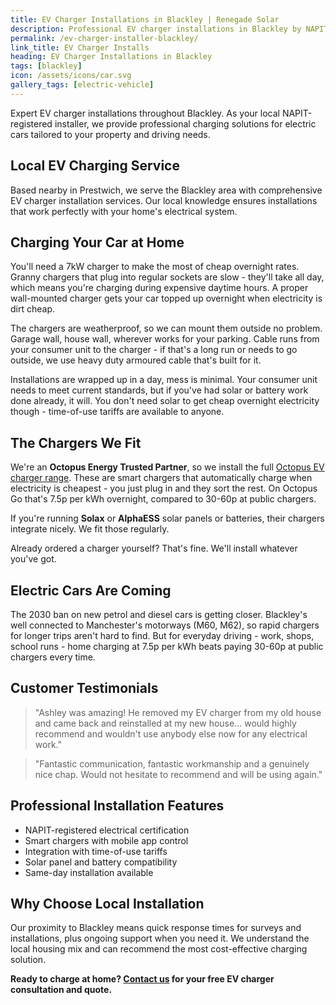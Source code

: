 ```yaml
---
title: EV Charger Installations in Blackley | Renegade Solar
description: Professional EV charger installations in Blackley by NAPIT-registered electrician. Smart charging solutions with solar integration available.
permalink: /ev-charger-installer-blackley/
link_title: EV Charger Installs
heading: EV Charger Installations in Blackley
tags: [blackley]
icon: /assets/icons/car.svg
gallery_tags: [electric-vehicle]
---
```


Expert EV charger installations throughout Blackley. As your local NAPIT-registered installer, we provide professional charging solutions for electric cars tailored to your property and driving needs.

## Local EV Charging Service

Based nearby in Prestwich, we serve the Blackley area with comprehensive EV charger installation services. Our local knowledge ensures installations that work perfectly with your home's electrical system.

## Charging Your Car at Home

You'll need a 7kW charger to make the most of cheap overnight rates. Granny chargers that plug into regular sockets are slow - they'll take all day, which means you're charging during expensive daytime hours. A proper wall-mounted charger gets your car topped up overnight when electricity is dirt cheap.

The chargers are weatherproof, so we can mount them outside no problem. Garage wall, house wall, wherever works for your parking. Cable runs from your consumer unit to the charger - if that's a long run or needs to go outside, we use heavy duty armoured cable that's built for it.

Installations are wrapped up in a day, mess is minimal. Your consumer unit needs to meet current standards, but if you've had solar or battery work done already, it will. You don't need solar to get cheap overnight electricity though - time-of-use tariffs are available to anyone.

## The Chargers We Fit

We're an **Octopus Energy Trusted Partner**, so we install the full [Octopus EV charger range](https://octopus.energy/get-an-ev-charger/). These are smart chargers that automatically charge when electricity is cheapest - you just plug in and they sort the rest. On Octopus Go that's 7.5p per kWh overnight, compared to 30-60p at public chargers.

If you're running **Solax** or **AlphaESS** solar panels or batteries, their chargers integrate nicely. We fit those regularly.

Already ordered a charger yourself? That's fine. We'll install whatever you've got.

## Electric Cars Are Coming

The 2030 ban on new petrol and diesel cars is getting closer. Blackley's well connected to Manchester's motorways (M60, M62), so rapid chargers for longer trips aren't hard to find. But for everyday driving - work, shops, school runs - home charging at 7.5p per kWh beats paying 30-60p at public chargers every time.

## Customer Testimonials

> "Ashley was amazing! He removed my EV charger from my old house and came back and reinstalled at my new house... would highly recommend and wouldn't use anybody else now for any electrical work."

> "Fantastic communication, fantastic workmanship and a genuinely nice chap. Would not hesitate to recommend and will be using again."

## Professional Installation Features

- NAPIT-registered electrical certification
- Smart chargers with mobile app control
- Integration with time-of-use tariffs
- Solar panel and battery compatibility
- Same-day installation available

## Why Choose Local Installation

Our proximity to Blackley means quick response times for surveys and installations, plus ongoing support when you need it. We understand the local housing mix and can recommend the most cost-effective charging solution.

**Ready to charge at home? [Contact us](/contact/) for your free EV charger consultation and quote.**
